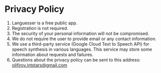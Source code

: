 <h1>Privacy Policy</h1>


1. Languesser is a free public app. 
2. Registration is not required. 
3. The security of your personal information will not be compromised. 
4. We do not require the user to provide email or any contact information. 
5. We use a third-party service (Google Cloud Text to Speech API) for speech synthesis in various languages. This service may store some information about requests and failures.
6. Questions about the privacy policy can be sent to this address: olifirov.intstars@gmail.com
